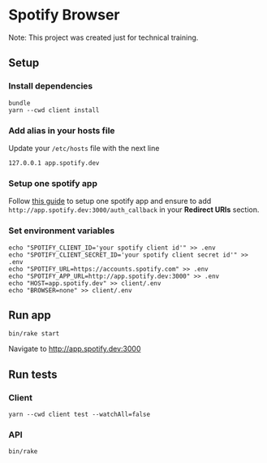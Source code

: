 # Spotify Browser
Note: This project was created just for technical training.

## Setup
### Install dependencies
```
bundle
yarn --cwd client install
```

### Add alias in your hosts file
Update your `/etc/hosts` file with the next line
```
127.0.0.1 app.spotify.dev
```

### Setup one spotify app
Follow [this guide](https://developer.spotify.com/documentation/general/guides/app-settings/) to setup one spotify app and ensure to add `http://app.spotify.dev:3000/auth_callback` in your **Redirect URIs** section.

### Set environment variables
```
echo "SPOTIFY_CLIENT_ID='your spotify client id'" >> .env
echo "SPOTIFY_CLIENT_SECRET_ID='your spotify client secret id'" >> .env
echo "SPOTIFY_URL=https://accounts.spotify.com" >> .env
echo "SPOTIFY_APP_URL=http://app.spotify.dev:3000" >> .env
echo "HOST=app.spotify.dev" >> client/.env
echo "BROWSER=none" >> client/.env
```

## Run app
```
bin/rake start
```
Navigate to http://app.spotify.dev:3000

## Run tests
### Client
```
yarn --cwd client test --watchAll=false
```

### API
```
bin/rake
```
